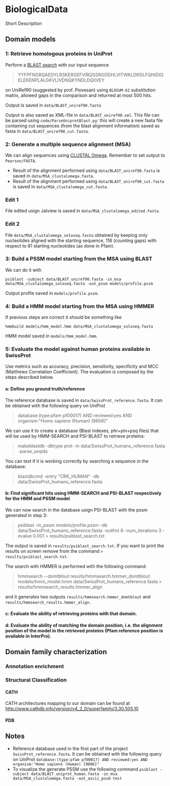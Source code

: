 # BiologicalData

Short Description

## Domain models

### 1: Retrieve homologous proteins in UniProt

Perform a [BLAST search](https://www.uniprot.org/blast/) with our input sequence 

>YYFPFNGRQAEDYLRSKERGEFVIRQSSRGDDHLVITWKLDKDLFQHIDIQELEKENPLALGKVLIVDNQKYNDLDQIIVEY

on UniRef90 (suggested by prof. Piovesan) using `BLOSUM-62` substitution matrix, allowed gaps in the comparison and returned at most 500 hits.

Output is saved in `data/BLAST_uniref90.fasta`

Output is also saved as XML-file in `data/BLAST_uniref90.xml`. This file can be parsed using `code/ParseUniprotBlast.py`: this will create a new fasta file containing cut sequences (from the blast alignment information) saved as fasta in `data/BLAST_uniref90_cut.fasta`.

### 2: Generate a multiple sequence alignment (MSA)

We can align sequences using [CLUSTAL Omega](https://www.ebi.ac.uk/Tools/msa/clustalo/). Remember to set output to `Pearson/FASTA`. 

* Result of the alignment performed using `data/BLAST_uniref90.fasta` is saved in `data/MSA_clustalomega.fasta`.
* Result of the alignment performed using `data/BLAST_uniref90_cut.fasta` is saved in `data/MSA_clustalomega_cut.fasta`.

### Edit 1
File edited usign Jalview is saved in `data/MSA_clustalomega_edited.fasta`.

### Edit 2
File `data/MSA_clustalomega_soloseq.fasta` obtained by keeping only nucleotides aligned with the starting sequence, 118 (counting gaps) with respect to 81 starting nucleotides (as done in Pfam).


### 3: Build a PSSM model starting from the MSA using BLAST

We can do it with 

```
psiblast -subject data/BLAST_uniref90.fasta -in_msa data/MSA_clustalomega_soloseq.fasta -out_pssm models/profile.pssm
```

Output profile saved in `models/profile.pssm`.

### 4: Build a HMM model starting from the MSA using HMMER

If previous steps are correct it should be something like
```
hmmbuild models/hmm_model.hmm data/MSA_clustalomega_soloseq.fasta
```

HMM model saved in `models/hmm_model.hmm`.

### 5: Evaluate the model against human proteins available in SwissProt

Use metrics such as accuracy, precision, sensitivity, specificity and MCC (Matthews Correlation Coefficient). 
The evaluation is composed by the steps described below.

#### a: Define you ground truth/reference 
The reference database is saved in `data/SwissProt_reference.fasta`. It can be obtained with the following query on UniProt 
>database:(type:pfam pf00017) AND reviewed:yes AND organism:"Homo sapiens (Human) [9606]"

We can use it to create a database (Blast indexes, phr+pin+psq files) that will be used by HMM-SEARCH and PSI-BLAST to retrieve proteins:
>makeblastdb -dbtype prot -in data/SwissProt_humans_reference.fasta -parse_seqids

You can test if it is working correctly by searching a sequence in the database:
>blastdbcmd -entry "CRK_HUMAN" -db data/SwissProt_humans_reference.fasta

#### b: Find significant hits using HMM-SEARCH and PSI-BLAST respectively for the HMM and PSSM model

We can now search in the database usign PSI-BLAST with the pssm generated in step 3:

>psiblast -in_pssm models/profile.pssm -db data/SwissProt_humans_reference.fasta -outfmt 6 -num_iterations 3 -evalue 0.001 > results/psiblast_search.txt

The output is saved in `results/psiblast_search.txt`. If you want to print the results on screen remove from the command `> results/psiblast_search.txt`.

The search with HMMER is performed with the following command:
> hmmsearch --domtblout results/hmmsearch.hmmer_domtblout models/hmm_model.hmm data/SwissProt_humans_reference.fasta > results/hmmsearch_results.hmmer_align

and it generates two outputs `results/hmmsearch.hmmer_domtblout` and `results/hmmsearch_results.hmmer_align`.

#### c: Evaluate the ability of retrieving proteins with that domain.

#### d: Evaluate the ability of matching the domain position, i.e. the alignment position of the model in the retrieved proteins (Pfam reference position is available in InterPro).


## Domain family characterization
### Annotation enrichment
### Structural Classification
#### CATH
CATH architectures mapping to our domain can be found at http://www.cathdb.info/version/v4_2_0/superfamily/3.30.505.10

#### PDB
## Notes

* Reference database used in the first part of the project `SwissProt_reference.fasta`. It can be obtained with the following query on UniProt `database:(type:pfam pf00017) AND reviewed:yes AND organism:"Homo sapiens (Human) [9606]"`
* To visualize the generate PSSM use the following command `psiblast -subject data/BLAST_uniprot_human.fasta -in_msa data/MSA_clustalomega.fasta -out_ascii_pssm test`
